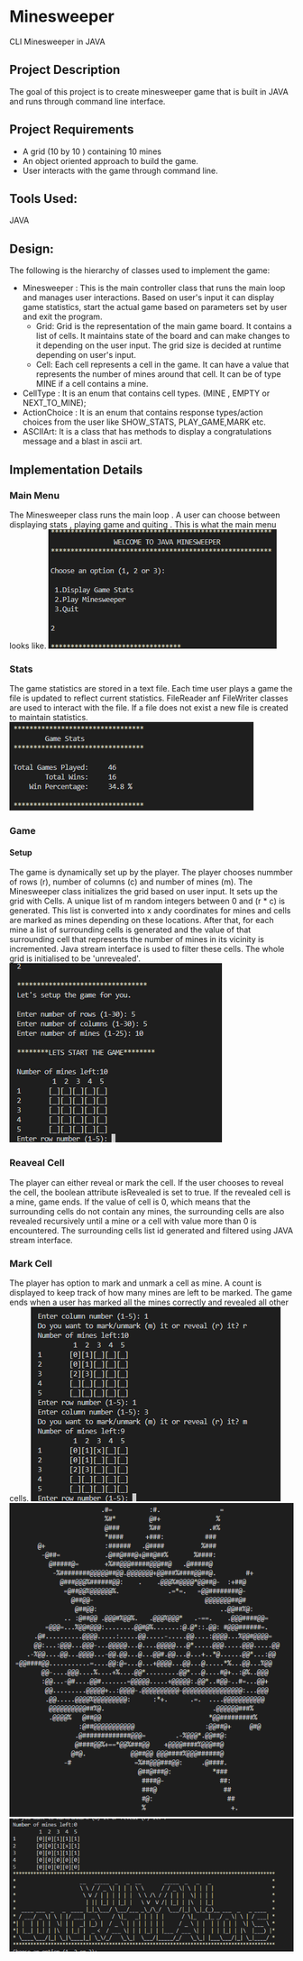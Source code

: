 # Minesweeper
CLI Minesweeper in JAVA 

## Project Description
The goal of this project is to create minesweeper game that is built in JAVA and runs through command line interface.

## Project Requirements
- A grid (10 by 10 ) containing 10 mines
- An object oriented approach to build the game.
- User interacts with the game through command line.

## Tools Used:
JAVA

## Design:
The following is the hierarchy of classes used to implement the game:
- Minesweeper : This is the main controller class that runs the main loop and manages user interactions. Based on user's input it can display game statistics, start the actual game based on parameters set by user and exit the program.
  - Grid: Grid is the representation of the main game board. It contains a list of cells. It maintains state of the board and can make changes to it depending on the user input. The grid size is decided at runtime depending on user's input.
  - Cell: Each cell represents a cell in the game. It can have a value that represents the number of mines around that cell. It can be of type MINE if a cell contains a mine.
- CellType : It is an enum that contains cell types. (MINE , EMPTY or NEXT_TO_MINE);
- ActionChoice : It is an enum that contains response types/action choices from the user like SHOW_STATS, PLAY_GAME,MARK etc.
- ASCIIArt: It is a class that has methods to display a congratulations message and a blast in ascii art.

## Implementation Details
### Main Menu
The Minesweeper class runs the main loop . A user can choose between displaying stats , playing game and quiting . This is what the main menu looks like.
![alt text](image.png)

### Stats
The game statistics are stored in a text file. Each time user plays a game the file is updated to reflect current statistics. FileReader anf FileWriter classes are used to interact with the file. If a file does not exist a new file is created to maintain statistics.
![alt text](image-1.png)

### Game
#### Setup
The game is dynamically set up by the player. The player chooses nummber of rows (r), number of columns (c) and number of mines (m). The Minesweeper class initializes the grid based on user input. It sets up the grid with Cells. A unique list of m random integers between 0 and (r * c)
is generated. This list is converted into x andy coordinates for mines and cells are marked as mines depending on these locations. After that, for each mine a list of surrounding cells is generated and the value of that surrounding cell that represents the number of mines in its vicinity is incremented. Java stream interface is used to filter these cells. The whole grid is initialised to be 'unrevealed'. 
![alt text](image-2.png)
### Reaveal Cell
The player can either reveal or mark the cell. If the user chooses to reveal the cell, the boolean attribute isRevealed is set to true. If the revealed cell is a mine, game ends. If the value of cell is 0, which means that the surrounding cells do not contain any mines, the surrounding cells are also revealed recursively until a mine or a cell with value more than 0 is encountered. The surrounding cells list id generated and filtered using JAVA stream interface.
### Mark Cell
The player has option to mark and unmark a cell as mine. A count is displayed to keep track of how many mines are left to be marked. The game ends when a user has marked all the mines correctly and revealed all other cells.
![Mark Cell](image-3.png)
![Boom](image-4.png)
![alt text](image-5.png)




